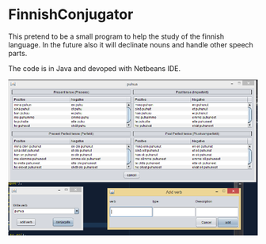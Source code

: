 # FinnishConjugator


This pretend to be a small program to help the study of the finnish language.
In the future also it will declinate nouns and handle other speech parts.

The code is in Java and devoped with Netbeans IDE.

![Alt sc](/screenshoot.png)
